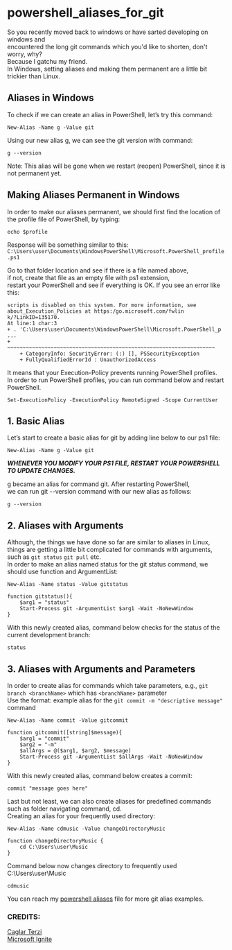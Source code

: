 # powershell_aliases_for_git
So you recently moved back to windows or have sarted developing on windows and <br>
encountered the long git commands which you'd like to shorten, don't worry, why?  <br>
Because I gatchu my friend. <br>
In Windows, setting aliases and making them permanent are a little bit trickier than Linux.  
## Aliases in Windows ##
To check if we can create an alias in PowerShell, let’s try this command:  
```
New-Alias -Name g -Value git
```
Using our new alias g, we can see the git version with command:  
```
g --version
```
Note: This alias will be gone when we restart (reopen) PowerShell, since it is not permanent yet.  
## Making Aliases Permanent in Windows ##
In order to make our aliases permanent, we should first find the location of the profile file of PowerShell, by typing:  
```
echo $profile
```
Response will be something similar to this:  
`C:\Users\user\Documents\WindowsPowerShell\Microsoft.PowerShell_profile.ps1`

Go to that folder location and see if there is a file named above,  
if not, create that file as an empty file with ps1 extension,  
restart your PowerShell and see if everything is OK. If you see an error like this:  
```
scripts is disabled on this system. For more information, see about_Execution_Policies at https:/go.microsoft.com/fwlin
k/?LinkID=135170.
At line:1 char:3
+ . 'C:\Users\user\Documents\WindowsPowerShell\Microsoft.PowerShell_p ...
+   ~~~~~~~~~~~~~~~~~~~~~~~~~~~~~~~~~~~~~~~~~~~~~~~~~~~~~~~~~~~~~~~~~~~
    + CategoryInfo: SecurityError: (:) [], PSSecurityException
    + FullyQualifiedErrorId : UnauthorizedAccess
```

It means that your Execution-Policy prevents running PowerShell profiles.  
In order to run PowerShell profiles, you can run command below and restart PowerShell.  
```
Set-ExecutionPolicy -ExecutionPolicy RemoteSigned -Scope CurrentUser
```
## 1. Basic Alias ##
Let’s start to create a basic alias for git by adding line below to our ps1 file:  
```
New-Alias -Name g -Value git
```
***WHENEVER YOU MODIFY YOUR PS1 FILE, RESTART YOUR POWERSHELL TO UPDATE CHANGES.***

g became an alias for command git. After restarting PowerShell,  
we can run git --version command with our new alias as follows:  
```
g --version
```
## 2. Aliases with Arguments ##
Although, the things we have done so far are similar to aliases in Linux,  
things are getting a little bit complicated for commands with arguments, such as 
`git status` `git pull` etc.  
In order to make an alias named status for the git status command, we should use function and ArgumentList:  
```
New-Alias -Name status -Value gitstatus

function gitstatus(){
    $arg1 = "status"
    Start-Process git -ArgumentList $arg1 -Wait -NoNewWindow
}
```
With this newly created alias, command below checks for the status of the current development branch:  
```
status
```
## 3. Aliases with Arguments and Parameters ##
In order to create alias for commands which take parameters, e.g., `git branch <branchName>` which has `<branchName>` parameter  
Use the format: example alias for the `git commit -m "descriptive message"` command  
```
New-Alias -Name commit -Value gitcommit

function gitcommit([string]$message){
    $arg1 = "commit"
    $arg2 = "-m"
    $allArgs = @($arg1, $arg2, $message)
    Start-Process git -ArgumentList $allArgs -Wait -NoNewWindow
}
```
With this newly created alias, command below creates a commit:
```
commit "message goes here" 
```
Last but not least, we can also create aliases for predefined commands such as folder navigating command, cd.  
Creating an alias for your frequently used directory:
```
New-Alias -Name cdmusic -Value changeDirectoryMusic

function changeDirectoryMusic {
	cd C:\Users\user\Music
}
```
Command below now changes directory to frequently used C:\Users\user\Music
```
cdmusic
```
You can reach my [powershell aliases](https://github.com/Mu-Gee/powershell_aliases_for_git/blob/2a4a0516256d69aa10496c21bc6bfa87ea2a9d54/Microsoft.PowerShell_profile.ps1 "git powershell aliases") file for more git alias examples.
 

### CREDITS: ###
[Caglar Terzi](https://medium.com/@terzicaglar/setting-permanent-aliases-for-windows-powershell-or-terminal-79a6fe4e998a "Setting Permanent Aliases for Windows PowerShell or Terminal") <br>
[Microsoft Ignite](https://learn.microsoft.com/en-us/powershell/module/microsoft.powershell.core/about/about_aliases?view=powershell-7.2&source=post_page-----79a6fe4e998a-------------------------------- "about aliases")

